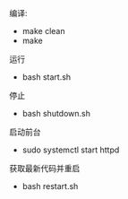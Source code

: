 编译:
* make clean
* make

运行
* bash start.sh

停止
* bash shutdown.sh

启动前台
* sudo systemctl start httpd

获取最新代码并重启
* bash restart.sh
